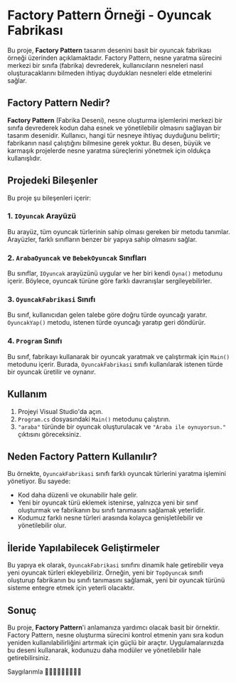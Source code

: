 # Factory Pattern Örneği - Oyuncak Fabrikası

Bu proje, **Factory Pattern** tasarım desenini basit bir oyuncak fabrikası örneği üzerinden açıklamaktadır. Factory Pattern, nesne yaratma sürecini merkezi bir sınıfa (fabrika) devrederek, kullanıcıların nesneleri nasıl oluşturacaklarını bilmeden ihtiyaç duydukları nesneleri elde etmelerini sağlar. 

## Factory Pattern Nedir?

**Factory Pattern** (Fabrika Deseni), nesne oluşturma işlemlerini merkezi bir sınıfa devrederek kodun daha esnek ve yönetilebilir olmasını sağlayan bir tasarım desenidir. Kullanıcı, hangi tür nesneye ihtiyaç duyduğunu belirtir; fabrikanın nasıl çalıştığını bilmesine gerek yoktur. Bu desen, büyük ve karmaşık projelerde nesne yaratma süreçlerini yönetmek için oldukça kullanışlıdır.

## Projedeki Bileşenler

Bu proje şu bileşenleri içerir:

### 1. `IOyuncak` Arayüzü

Bu arayüz, tüm oyuncak türlerinin sahip olması gereken bir metodu tanımlar. Arayüzler, farklı sınıfların benzer bir yapıya sahip olmasını sağlar.

### 2. `ArabaOyuncak` ve `BebekOyuncak` Sınıfları

Bu sınıflar, `IOyuncak` arayüzünü uygular ve her biri kendi `Oyna()` metodunu içerir. Böylece, oyuncak türüne göre farklı davranışlar sergileyebilirler.

### 3. `OyuncakFabrikasi` Sınıfı

Bu sınıf, kullanıcıdan gelen talebe göre doğru türde oyuncağı yaratır. `OyuncakYap()` metodu, istenen türde oyuncağı yaratıp geri döndürür. 

### 4. `Program` Sınıfı

Bu sınıf, fabrikayı kullanarak bir oyuncak yaratmak ve çalıştırmak için `Main()` metodunu içerir. Burada, `OyuncakFabrikasi` sınıfı kullanılarak istenen türde bir oyuncak üretilir ve oynanır.

## Kullanım

1. Projeyi Visual Studio'da açın.
2. `Program.cs` dosyasındaki `Main()` metodunu çalıştırın.
3. `"araba"` türünde bir oyuncak oluşturulacak ve `"Araba ile oynuyorsun."` çıktısını göreceksiniz.

## Neden Factory Pattern Kullanılır?

Bu örnekte, `OyuncakFabrikasi` sınıfı farklı oyuncak türlerini yaratma işlemini yönetiyor. Bu sayede:

- Kod daha düzenli ve okunabilir hale gelir.
- Yeni bir oyuncak türü eklemek istenirse, yalnızca yeni bir sınıf oluşturmak ve fabrikanın bu sınıfı tanımasını sağlamak yeterlidir.
- Kodumuz farklı nesne türleri arasında kolayca genişletilebilir ve yönetilebilir olur.

## İleride Yapılabilecek Geliştirmeler

Bu yapıya ek olarak, `OyuncakFabrikasi` sınıfını dinamik hale getirebilir veya yeni oyuncak türleri ekleyebiliriz. Örneğin, yeni bir `TopOyuncak` sınıfı oluşturup fabrikanın bu sınıfı tanımasını sağlamak, yeni bir oyuncak türünü sisteme entegre etmek için yeterli olacaktır.

## Sonuç

Bu proje, **Factory Pattern**'i anlamanıza yardımcı olacak basit bir örnektir. Factory Pattern, nesne oluşturma sürecini kontrol etmenin yanı sıra kodun yeniden kullanılabilirliğini artırmak için güçlü bir araçtır. Uygulamalarınızda bu deseni kullanarak, kodunuzu daha modüler ve yönetilebilir hale getirebilirsiniz.

Saygılarımla 🧠👣👩🏻‍💻🙋🏼‍♀💐
